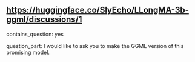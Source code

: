 ## https://huggingface.co/SlyEcho/LLongMA-3b-ggml/discussions/1

contains_question: yes

question_part: I would like to ask you to make the GGML version of this promising model.